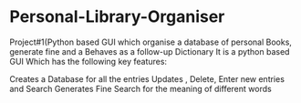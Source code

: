 # Personal-Library-Organiser
Project#1(Python based GUI which organise a database of personal Books, generate fine and a Behaves as a follow-up Dictionary
It is a python based GUI Which has the following key features:

Creates a Database for all the entries
Updates , Delete, Enter new entries and Search
Generates Fine
Search for the meaning of different words
